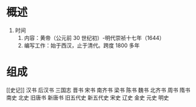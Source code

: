 # 概述
1. 时间
	1. 内容：黄帝（公元前 30 世纪初）-明代崇祯十七年（1644）
	2. 编写工作：始于西汉，止于清代。跨度 1800 多年
# 组成
[[史记]] 
汉书
后汉书
三国志
晋书
宋书
南齐书
梁书
陈书
魏书
北齐书
周书
隋书
南史
北史
旧唐书
新唐书
旧五代史
新五代史
宋史
辽史
金史
元史
明史